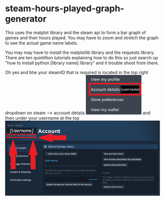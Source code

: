 # steam-hours-played-graph-generator
This uses the matplot library and the steam api to form a bar graph of games and their hours played. You may have to zoom and stretch the graph to see the actual game name labels.

You may may have to install the matplotlib library and the requests library.
There are ten quintillion tutorials explaining how to do this so just search up "how to install python [library name] library" and it trouble shoot from there.

Oh yes and btw your steamID that is required is located in the top right dropdown on steam --> account details
![menu](image.png)
and then under your username at the top 
![alt text](image-1.png)
